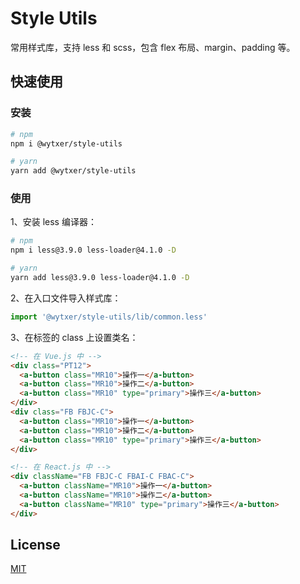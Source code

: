 # Style Utils

常用样式库，支持 less 和 scss，包含 flex 布局、margin、padding 等。


## 快速使用

### 安装

```bash
# npm
npm i @wytxer/style-utils

# yarn
yarn add @wytxer/style-utils
```

### 使用

1、安装 less 编译器：

```bash
# npm
npm i less@3.9.0 less-loader@4.1.0 -D

# yarn
yarn add less@3.9.0 less-loader@4.1.0 -D
```

2、在入口文件导入样式库：

```js
import '@wytxer/style-utils/lib/common.less'
```

3、在标签的 class 上设置类名：

```html
<!-- 在 Vue.js 中 -->
<div class="PT12">
  <a-button class="MR10">操作一</a-button>
  <a-button class="MR10">操作二</a-button>
  <a-button class="MR10" type="primary">操作三</a-button>
</div>
<div class="FB FBJC-C">
  <a-button class="MR10">操作一</a-button>
  <a-button class="MR10">操作二</a-button>
  <a-button class="MR10" type="primary">操作三</a-button>
</div>

<!-- 在 React.js 中 -->
<div className="FB FBJC-C FBAI-C FBAC-C">
  <a-button className="MR10">操作一</a-button>
  <a-button className="MR10">操作二</a-button>
  <a-button className="MR10" type="primary">操作三</a-button>
</div>
```


## License

[MIT](/LICENSE)
